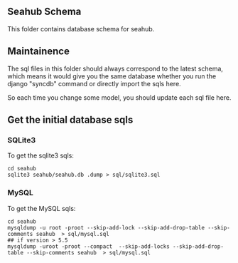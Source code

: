 ## Seahub Schema

This folder contains database schema for seahub.

## Maintainence

The sql files in this folder should always correspond to the latest schema, which means it would give you the same database whether you run the django "syncdb" command or directly import the sqls here.

So each time you change some model, you should update each sql file here.

## Get the initial database sqls

### SQLite3

To get the sqlite3 sqls:

```
cd seahub
sqlite3 seahub/seahub.db .dump > sql/sqlite3.sql
```

### MySQL

To get the MySQL sqls:

```
cd seahub
mysqldump -u root -proot --skip-add-lock --skip-add-drop-table --skip-comments seahub  > sql/mysql.sql
## if version > 5.5
mysqldump -uroot -proot --compact  --skip-add-locks --skip-add-drop-table --skip-comments seahub  > sql/mysql.sql 
```
